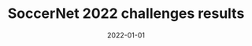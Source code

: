 ---
title: "SoccerNet 2022 challenges results"
collection: publications
permalink: /publication/2022-01-SoccerNet2022
excerpt: "<strong>Abstract:</strong> The SoccerNet 2022 challenges were the second annual video understanding challenges organized by the SoccerNet team. In 2022, the challenges were composed of 6 vision-based tasks: (1) action spotting, focusing on retrieving action timestamps in long untrimmed videos, (2) replay grounding, focusing on retrieving the live moment of an action shown in a replay, (3) pitch localization, focusing on detecting line and goal part elements, (4) camera calibration, dedicated to retrieving the intrinsic and extrinsic camera parameters, (5) player re-identification, focusing on retrieving the same players across multiple views, and (6) multiple object tracking, focusing on tracking players and the ball through unedited video streams. Compared to last year's challenges, tasks (1-2) had their evaluation metrics redefined to consider tighter temporal accuracies, and tasks (3-6) were novel, including their underlying data and annotations. "
date: 2022-01-01
venue: 'ACM Workshop on Multimedia Content Analysis in Sports'
paperurl: 'https://arxiv.org/abs/2210.02365'
citation: 'Giancola, S., Cioppa, A., Deliège, A., Magera, F., Somers, V., Kang, L., ... & Li, Z. (2022, October). SoccerNet 2022 challenges results. In Proceedings of the 5th International ACM Workshop on Multimedia Content Analysis in Sports (pp. 75-86).'
---